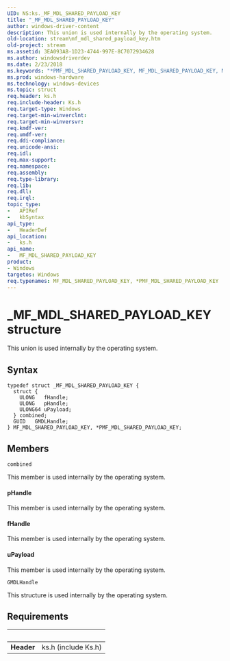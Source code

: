 ```yaml
---
UID: NS:ks._MF_MDL_SHARED_PAYLOAD_KEY
title: "_MF_MDL_SHARED_PAYLOAD_KEY"
author: windows-driver-content
description: This union is used internally by the operating system.
old-location: stream\mf_mdl_shared_payload_key.htm
old-project: stream
ms.assetid: 3EA093AB-1D23-4744-997E-8C7072934628
ms.author: windowsdriverdev
ms.date: 2/23/2018
ms.keywords: "*PMF_MDL_SHARED_PAYLOAD_KEY, MF_MDL_SHARED_PAYLOAD_KEY, MF_MDL_SHARED_PAYLOAD_KEY union [Streaming Media Devices], PMF_MDL_SHARED_PAYLOAD_KEY, PMF_MDL_SHARED_PAYLOAD_KEY union [Streaming Media Devices], _MF_MDL_SHARED_PAYLOAD_KEY, ks/MF_MDL_SHARED_PAYLOAD_KEY, ks/PMF_MDL_SHARED_PAYLOAD_KEY, stream.mf_mdl_shared_payload_key"
ms.prod: windows-hardware
ms.technology: windows-devices
ms.topic: struct
req.header: ks.h
req.include-header: Ks.h
req.target-type: Windows
req.target-min-winverclnt: 
req.target-min-winversvr: 
req.kmdf-ver: 
req.umdf-ver: 
req.ddi-compliance: 
req.unicode-ansi: 
req.idl: 
req.max-support: 
req.namespace: 
req.assembly: 
req.type-library: 
req.lib: 
req.dll: 
req.irql: 
topic_type:
-	APIRef
-	kbSyntax
api_type:
-	HeaderDef
api_location:
-	ks.h
api_name:
-	MF_MDL_SHARED_PAYLOAD_KEY
product:
- Windows
targetos: Windows
req.typenames: MF_MDL_SHARED_PAYLOAD_KEY, *PMF_MDL_SHARED_PAYLOAD_KEY
---
```


# _MF_MDL_SHARED_PAYLOAD_KEY structure
This union is used internally by the operating system.

## Syntax
```
typedef struct _MF_MDL_SHARED_PAYLOAD_KEY {
  struct {
    ULONG   fHandle;
    ULONG   pHandle;
    ULONG64 uPayload;
  } combined;
  GUID   GMDLHandle;
} MF_MDL_SHARED_PAYLOAD_KEY, *PMF_MDL_SHARED_PAYLOAD_KEY;
```

## Members


`combined`

This member is used internally by the operating system.



#### pHandle

This member is used internally by the operating system.



#### fHandle

This member is used internally by the operating system.



#### uPayload

This member is used internally by the operating system.

`GMDLHandle`

This structure is used internally by the operating system.


## Requirements
| &nbsp; | &nbsp; |
| ---- |:---- |
| **Header** | ks.h (include Ks.h) |